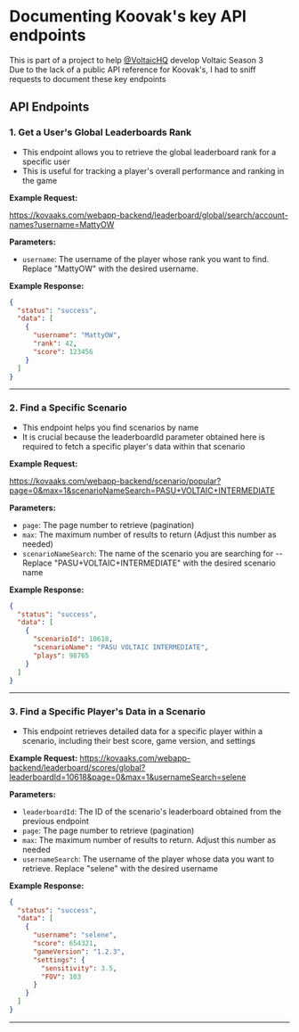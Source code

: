 # Documenting Koovak's key API endpoints

This is part of a project to help [@VoltaicHQ](https://github.com/VoltaicHQ) develop Voltaic Season 3  
Due to the lack of a public API reference for Koovak's, I had to sniff requests to document these key endpoints

## API Endpoints

### 1. Get a User's Global Leaderboards Rank
- This endpoint allows you to retrieve the global leaderboard rank for a specific user  
- This is useful for tracking a player's overall performance and ranking in the game

**Example Request:**

https://kovaaks.com/webapp-backend/leaderboard/global/search/account-names?username=MattyOW

**Parameters:**
- `username`: The username of the player whose rank you want to find. Replace "MattyOW" with the desired username.

**Example Response:**
```json
{
  "status": "success",
  "data": [
    {
      "username": "MattyOW",
      "rank": 42,
      "score": 123456
    }
  ]
}
```

---

### 2. Find a Specific Scenario
- This endpoint helps you find scenarios by name
- It is crucial because the leaderboardId parameter obtained here is required to fetch a specific player's data within that scenario

**Example Request:**

https://kovaaks.com/webapp-backend/scenario/popular?page=0&max=1&scenarioNameSearch=PASU+VOLTAIC+INTERMEDIATE

**Parameters:**

- `page`: The page number to retrieve (pagination)
- `max`: The maximum number of results to return (Adjust this number as needed)
- `scenarioNameSearch`: The name of the scenario you are searching for -- Replace "PASU+VOLTAIC+INTERMEDIATE" with the desired scenario name

**Example Response:**
```json
{
  "status": "success",
  "data": [
    {
      "scenarioId": 10618,
      "scenarioName": "PASU VOLTAIC INTERMEDIATE",
      "plays": 98765
    }
  ]
}
```

---

### 3. Find a Specific Player's Data in a Scenario

- This endpoint retrieves detailed data for a specific player within a scenario, including their best score, game version, and settings


**Example Request:**
https://kovaaks.com/webapp-backend/leaderboard/scores/global?leaderboardId=10618&page=0&max=1&usernameSearch=selene

**Parameters:**

- `leaderboardId`: The ID of the scenario's leaderboard obtained from the previous endpoint
- `page`: The page number to retrieve (pagination)
- `max`: The maximum number of results to return. Adjust this number as needed
- `usernameSearch`: The username of the player whose data you want to retrieve. Replace "selene" with the desired username


**Example Response:**
```json
{
  "status": "success",
  "data": [
    {
      "username": "selene",
      "score": 654321,
      "gameVersion": "1.2.3",
      "settings": {
        "sensitivity": 3.5,
        "FOV": 103
      }
    }
  ]
}
```

---
